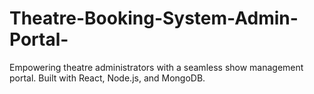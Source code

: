 # Theatre-Booking-System-Admin-Portal-
Empowering theatre administrators with a seamless show management portal. Built with React, Node.js, and MongoDB.
